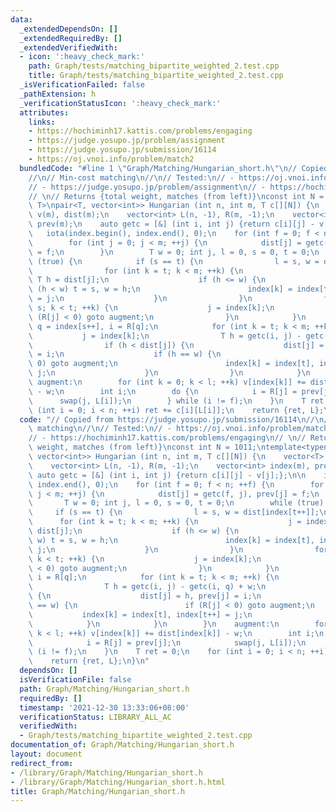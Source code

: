 ```yaml
---
data:
  _extendedDependsOn: []
  _extendedRequiredBy: []
  _extendedVerifiedWith:
  - icon: ':heavy_check_mark:'
    path: Graph/tests/matching_bipartite_weighted_2.test.cpp
    title: Graph/tests/matching_bipartite_weighted_2.test.cpp
  _isVerificationFailed: false
  _pathExtension: h
  _verificationStatusIcon: ':heavy_check_mark:'
  attributes:
    links:
    - https://hochiminh17.kattis.com/problems/engaging
    - https://judge.yosupo.jp/problem/assignment
    - https://judge.yosupo.jp/submission/16114
    - https://oj.vnoi.info/problem/match2
  bundledCode: "#line 1 \"Graph/Matching/Hungarian_short.h\"\n// Copied from https://judge.yosupo.jp/submission/16114\n\
    //\n// Min-cost matching\n//\n// Tested:\n// - https://oj.vnoi.info/problem/match2\n\
    // - https://judge.yosupo.jp/problem/assignment\n// - https://hochiminh17.kattis.com/problems/engaging\n\
    // \n// Returns {total weight, matches (from left)}\nconst int N = 1011;\ntemplate<typename\
    \ T>\npair<T, vector<int>> Hungarian (int n, int m, T c[][N]) {\n    vector<T>\
    \ v(m), dist(m);\n    vector<int> L(n, -1), R(m, -1);\n    vector<int> index(m),\
    \ prev(m);\n    auto getc = [&] (int i, int j) {return c[i][j] - v[j];};\n\n \
    \   iota(index.begin(), index.end(), 0);\n    for (int f = 0; f < n; ++f) {\n\
    \        for (int j = 0; j < m; ++j) {\n            dist[j] = getc(f, j), prev[j]\
    \ = f;\n        }\n        T w = 0; int j, l = 0, s = 0, t = 0;\n        while\
    \ (true) {\n            if (s == t) {\n                l = s, w = dist[index[t++]];\n\
    \                for (int k = t; k < m; ++k) {\n                    j = index[k];\
    \ T h = dist[j];\n                    if (h <= w) {\n                        if\
    \ (h < w) t = s, w = h;\n                        index[k] = index[t], index[t++]\
    \ = j;\n                    }\n                }\n                for (int k =\
    \ s; k < t; ++k) {\n                    j = index[k];\n                    if\
    \ (R[j] < 0) goto augment;\n                }\n            }\n            int\
    \ q = index[s++], i = R[q];\n            for (int k = t; k < m; ++k) {\n     \
    \           j = index[k];\n                T h = getc(i, j) - getc(i, q) + w;\n\
    \                if (h < dist[j]) {\n                    dist[j] = h, prev[j]\
    \ = i;\n                    if (h == w) {\n                        if (R[j] <\
    \ 0) goto augment;\n                        index[k] = index[t], index[t++] =\
    \ j;\n                    }\n                }\n            }\n        }\n   \
    \ augment:\n        for (int k = 0; k < l; ++k) v[index[k]] += dist[index[k]]\
    \ - w;\n        int i;\n        do {\n            i = R[j] = prev[j];\n      \
    \      swap(j, L[i]);\n        } while (i != f);\n    }\n    T ret = 0;\n    for\
    \ (int i = 0; i < n; ++i) ret += c[i][L[i]];\n    return {ret, L};\n}\n"
  code: "// Copied from https://judge.yosupo.jp/submission/16114\n//\n// Min-cost\
    \ matching\n//\n// Tested:\n// - https://oj.vnoi.info/problem/match2\n// - https://judge.yosupo.jp/problem/assignment\n\
    // - https://hochiminh17.kattis.com/problems/engaging\n// \n// Returns {total\
    \ weight, matches (from left)}\nconst int N = 1011;\ntemplate<typename T>\npair<T,\
    \ vector<int>> Hungarian (int n, int m, T c[][N]) {\n    vector<T> v(m), dist(m);\n\
    \    vector<int> L(n, -1), R(m, -1);\n    vector<int> index(m), prev(m);\n   \
    \ auto getc = [&] (int i, int j) {return c[i][j] - v[j];};\n\n    iota(index.begin(),\
    \ index.end(), 0);\n    for (int f = 0; f < n; ++f) {\n        for (int j = 0;\
    \ j < m; ++j) {\n            dist[j] = getc(f, j), prev[j] = f;\n        }\n \
    \       T w = 0; int j, l = 0, s = 0, t = 0;\n        while (true) {\n       \
    \     if (s == t) {\n                l = s, w = dist[index[t++]];\n          \
    \      for (int k = t; k < m; ++k) {\n                    j = index[k]; T h =\
    \ dist[j];\n                    if (h <= w) {\n                        if (h <\
    \ w) t = s, w = h;\n                        index[k] = index[t], index[t++] =\
    \ j;\n                    }\n                }\n                for (int k = s;\
    \ k < t; ++k) {\n                    j = index[k];\n                    if (R[j]\
    \ < 0) goto augment;\n                }\n            }\n            int q = index[s++],\
    \ i = R[q];\n            for (int k = t; k < m; ++k) {\n                j = index[k];\n\
    \                T h = getc(i, j) - getc(i, q) + w;\n                if (h < dist[j])\
    \ {\n                    dist[j] = h, prev[j] = i;\n                    if (h\
    \ == w) {\n                        if (R[j] < 0) goto augment;\n             \
    \           index[k] = index[t], index[t++] = j;\n                    }\n    \
    \            }\n            }\n        }\n    augment:\n        for (int k = 0;\
    \ k < l; ++k) v[index[k]] += dist[index[k]] - w;\n        int i;\n        do {\n\
    \            i = R[j] = prev[j];\n            swap(j, L[i]);\n        } while\
    \ (i != f);\n    }\n    T ret = 0;\n    for (int i = 0; i < n; ++i) ret += c[i][L[i]];\n\
    \    return {ret, L};\n}\n"
  dependsOn: []
  isVerificationFile: false
  path: Graph/Matching/Hungarian_short.h
  requiredBy: []
  timestamp: '2021-12-30 13:33:06+08:00'
  verificationStatus: LIBRARY_ALL_AC
  verifiedWith:
  - Graph/tests/matching_bipartite_weighted_2.test.cpp
documentation_of: Graph/Matching/Hungarian_short.h
layout: document
redirect_from:
- /library/Graph/Matching/Hungarian_short.h
- /library/Graph/Matching/Hungarian_short.h.html
title: Graph/Matching/Hungarian_short.h
---
```

